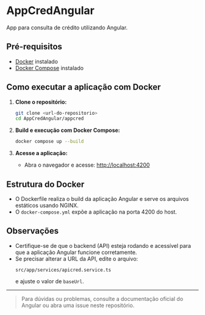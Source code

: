 # AppCredAngular

App para consulta de crédito utilizando Angular.

## Pré-requisitos

- [Docker](https://www.docker.com/) instalado
- [Docker Compose](https://docs.docker.com/compose/) instalado

## Como executar a aplicação com Docker

1. **Clone o repositório:**
   ```sh
   git clone <url-do-repositorio>
   cd AppCredAngular/appcred
   ```

2. **Build e execução com Docker Compose:**
   ```sh
   docker compose up --build
   ```

3. **Acesse a aplicação:**
   - Abra o navegador e acesse: [http://localhost:4200](http://localhost:4200)

## Estrutura do Docker

- O Dockerfile realiza o build da aplicação Angular e serve os arquivos estáticos usando NGINX.
- O `docker-compose.yml` expõe a aplicação na porta 4200 do host.

## Observações

- Certifique-se de que o backend (API) esteja rodando e acessível para que a aplicação Angular funcione corretamente.
- Se precisar alterar a URL da API, edite o arquivo:
  ```
  src/app/services/apicred.service.ts
  ```
  e ajuste o valor de `baseUrl`.

---

> Para dúvidas ou problemas, consulte a documentação oficial do Angular ou abra uma issue neste repositório.
